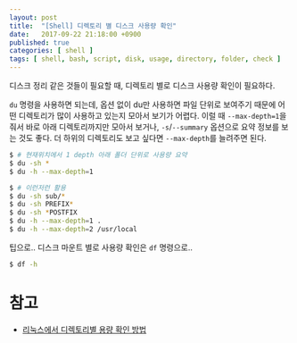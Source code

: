 ```yaml
---
layout: post
title:  "[Shell] 디렉토리 별 디스크 사용량 확인"
date:   2017-09-22 21:18:00 +0900
published: true
categories: [ shell ]
tags: [ shell, bash, script, disk, usage, directory, folder, check ]
---
```


디스크 정리 같은 것들이 필요할 때, 디렉토리 별로 디스크 사용량 확인이 필요하다.

`du` 명령을 사용하면 되는데, 옵션 없이 du만 사용하면 파일 단위로 보여주기 때문에 어떤 디렉토리가 많이 사용하고 있는지 모아서 보기가 어렵다. 이럴 때 `--max-depth=1`을 줘서 바로 아래 디렉토리까지만 모아서 보거나, `-s`/`--summary` 옵션으로 요약 정보를 보는 것도 좋다. 더 하위의 디렉토리도 보고 싶다면 `--max-depth`를 늘려주면 된다.

```bash
$ # 현재위치에서 1 depth 아래 폴더 단위로 사용량 요약
$ du -sh *
$ du -h --max-depth=1

$ # 이런저런 활용
$ du -sh sub/*
$ du -sh PREFIX*
$ du -sh *POSTFIX
$ du -h --max-depth=1 .
$ du -h --max-depth=2 /usr/local
```

팁으로.. 디스크 마운트 별로 사용량 확인은 `df` 명령으로..

```bash
$ df -h
```


# 참고

- [리눅스에서 디렉토리별 용량 확인 방법](https://slipp.net/questions/159)
